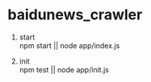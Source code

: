 # baidunews_crawler

  1. start  
  npm start  ||  node app/index.js  
  
  2. init  
  npm test  ||  node app/init.js  
